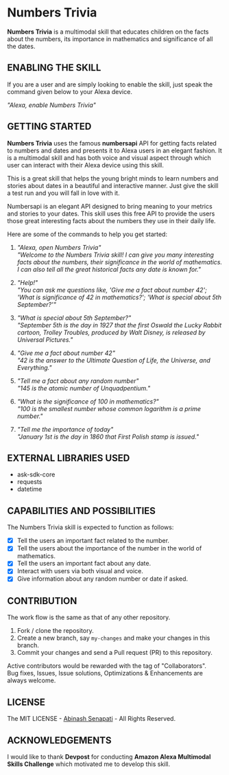 # Numbers Trivia
__Numbers Trivia__ is a multimodal skill that educates children on the facts about the numbers, its importance in mathematics and significance of all the dates.

ENABLING THE SKILL
------------------
If you are a user and are simply looking to enable the skill, just speak the command given below to your Alexa device.  

_"Alexa, enable Numbers Trivia"_

GETTING STARTED
---------------
__Numbers Trivia__ uses the famous __numbersapi__ API for getting facts related to numbers and dates and presents it to Alexa users in an elegant fashion. It is a multimodal skill and has both voice and visual aspect through which user can interact with their Alexa device using this skill.

This is a great skill that helps the young bright minds to learn numbers and stories about dates in a beautiful and interactive manner. Just give the skill a test run and you will fall in love with it.

Numbersapi is an elegant API designed to bring meaning to your metrics and stories to your dates. This skill uses this free API to provide the users those great interesting facts about the numbers they use in their daily life.

Here are some of the commands to help you get started:

1. _"Alexa, open Numbers Trivia"  
"Welcome to the Numbers Trivia skill! I can give you many interesting facts about the numbers, their significance in the world of mathematics. I can also tell all the great historical facts any date is known for."_

2. _"Help!"  
"You can ask me questions like, 'Give me a fact about number 42'; 'What is significance of 42 in mathematics?'; 'What is special about 5th September?'"_

3. _"What is special about 5th September?"  
"September 5th is the day in 1927 that the first Oswald the Lucky Rabbit cartoon, Trolley Troubles, produced by Walt Disney, is released by Universal Pictures."_

4. _"Give me a fact about number 42"  
"42 is the answer to the Ultimate Question of Life, the Universe, and Everything."_

5. _"Tell me a fact about any random number"  
"145 is the atomic number of Unquadpentium."_

6. _"What is the significance of 100 in mathematics?"  
"100 is the smallest number whose common logarithm is a prime number."_

7. _"Tell me the importance of today"  
"January 1st is the day in 1860 that First Polish stamp is issued."_

EXTERNAL LIBRARIES USED
-----------------------
* ask-sdk-core
* requests
* datetime

CAPABILITIES AND POSSIBILITIES
------------------------------
The Numbers Trivia skill is expected to function as follows:  

- [x] Tell the users an important fact related to the number.
- [x] Tell the users about the importance of the number in the world of mathematics.
- [x] Tell the users an important fact about any date.
- [x] Interact with users via both visual and voice.
- [x] Give information about any random number or date if asked.

CONTRIBUTION
------------
The work flow is the same as that of any other repository.

1. Fork / clone the repository.
2. Create a new branch, say `my-changes` and make your changes in this branch.
3. Commit your changes and send a Pull request (PR) to this repository.

Active contributors would be rewarded with the tag of "Collaborators".  
Bug fixes, Issues, Issue solutions, Optimizations & Enhancements are always welcome.

LICENSE
-------
The MIT LICENSE - [Abinash Senapati](http://github.com/Techievena) - All Rights Reserved.

ACKNOWLEDGEMENTS
----------------
I would like to thank __Devpost__ for conducting __Amazon Alexa Multimodal Skills Challenge__ which motivated me to develop this skill.